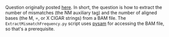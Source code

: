 Question originally posted [here](http://seqanswers.com/forums/showthread.php?t=50862). In short, the question is how to extract the number of mismatches (the NM auxiliary tag) and the number of aligned bases (the M, =, or X CIGAR strings) from a BAM file. The `ExtractMismatchFrequency.py` script uses [pysam](https://pypi.python.org/pypi/pysam) for accessing the BAM file, so that's a prerequisite.

